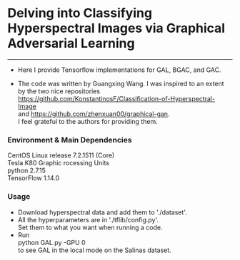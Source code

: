 # Delving into Classifying Hyperspectral Images via Graphical Adversarial Learning
---------------------------------------------
* Here I provide Tensorflow implementations for GAL, BGAC, and GAC.

* The code was written by Guangxing Wang. I was inspired to an extent by the two nice repositories <br> <https://github.com/KonstantinosF/Classification-of-Hyperspectral-Image> <br>
and <https://github.com/zhenxuan00/graphical-gan>. <br>
I feel grateful to the authors for providing them.

### Environment & Main Dependencies
CentOS Linux release 7.2.1511 (Core)<br>
Tesla K80 Graphic rocessing Units<br>
python 2.7.15<br>
TensorFlow 1.14.0

### Usage
* Download hyperspectral data and add them to './dataset'.<br>
* All the hyperparameters are in './tflib/config.py'.<br>
Set them to what you want when running a code.<br>
* Run<br>
python GAL.py -GPU 0 <br> 
to see GAL in the local mode on the Salinas dataset.



